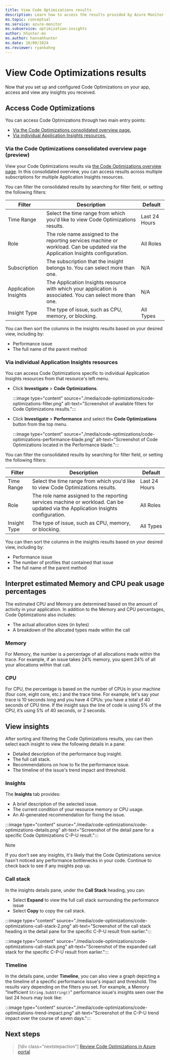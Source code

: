 ```yaml
---
title: View Code Optimizations results
description: Learn how to access the results provided by Azure Monitor's Code Optimizations feature.
ms.topic: conceptual
ms.service: azure-monitor
ms.subservice: optimization-insights
author: hhunter-ms
ms.author: hannahhunter
ms.date: 10/09/2024
ms.reviewer: ryankahng
---
```


# View Code Optimizations results

Now that you set up and configured Code Optimizations on your app, access and view any insights you received. 

## Access Code Optimizations

You can access Code Optimizations through two main entry points:

- [Via the Code Optimizations consolidated overview page.](#via-the-code-optimizations-consolidated-overview-page-preview)
- [Via individual Application Insights resources.](#via-individual-application-insights-resources)

### Via the Code Optimizations consolidated overview page (preview)

View your Code Optimizations results via [the Code Optimizations overview page](https://aka.ms/codeoptimizations). In this consolidated overview, you can access results across multiple subscriptions for multiple Application Insights resources. 

<!--placeholder
:::image type="content" source="./media/code-optimizations/code-optimizations-performance-blade.png" alt-text="Screenshot of Code Optimizations located in the Performance blade.":::
-->

You can filter the consolidated results by searching for filter field, or setting the following filters:

| Filter | Description | Default |
| ------ | ----------- | ------- |
| Time Range | Select the time range from which you'd like to view Code Optimizations results. | Last 24 Hours | 
| Role | The role name assigned to the reporting services machine or workload. Can be updated via the Application Insights configuration. | All Roles |
| Subscription | The subscription that the insight belongs to. You can select more than one. | N/A |
| Application Insights | The Application Insights resource with which your application is associated. You can select more than one. | N/A |
| Insight Type | The type of issue, such as CPU, memory, or blocking. | All Types |

You can then sort the columns in the insights results based on your desired view, including by:
- Performance issue
- The full name of the parent method

### Via individual Application Insights resources

You can access Code Optimizations specific to individual Application Insights resources from that resource's left menu.

- Click **Investigate** > **Code Optimizations**.

   :::image type="content" source="./media/code-optimizations/code-optimizations-filter.png" alt-text="Screenshot of available filters for Code Optimizations results.":::

- Click **Investigate** > **Performance** and select the **Code Optimizations** button from the top menu.

   :::image type="content" source="./media/code-optimizations/code-optimizations-performance-blade.png" alt-text="Screenshot of Code Optimizations located in the Performance blade.":::


You can filter the consolidated results by searching for filter field, or setting the following filters:

| Filter | Description | Default |
| ------ | ----------- | ------- |
| Time Range | Select the time range from which you'd like to view Code Optimizations results. | Last 24 Hours | 
| Role | The role name assigned to the reporting services machine or workload. Can be updated via the Application Insights configuration. | All Roles |
| Insight Type | The type of issue, such as CPU, memory, or blocking. | All Types |

You can then sort the columns in the insights results based on your desired view, including by:
- Performance issue
- The number of profiles that contained that issue
- The full name of the parent method

## Interpret estimated Memory and CPU peak usage percentages

The estimated CPU and Memory are determined based on the amount of activity in your application. In addition to the Memory and CPU percentages, Code Optimizations also includes:

- The actual allocation sizes (in bytes)
- A breakdown of the allocated types made within the call

### Memory
For Memory, the number is a percentage of all allocations made within the trace. For example, if an issue takes 24% memory, you spent 24% of all your allocations within that call.

### CPU
For CPU, the percentage is based on the number of CPUs in your machine (four core, eight core, etc.) and the trace time. For example, let's say your trace is 10 seconds long and you have 4 CPUs: you have a total of 40 seconds of CPU time. If the insight says the line of code is using 5% of the CPU, it’s using 5% of 40 seconds, or 2 seconds.

## View insights

After sorting and filtering the Code Optimizations results, you can then select each insight to view the following details in a pane:

- Detailed description of the performance bug insight.
- The full call stack.
- Recommendations on how to fix the performance issue.
- The timeline of the issue's trend impact and threshold.

### Insights

The **Insights** tab provides:
- A brief description of the selected issue. 
- The current condition of your resource memory or CPU usage. 
- An AI-generated recommendation for fixing the issue. 

:::image type="content" source="./media/code-optimizations/code-optimizations-details.png" alt-text="Screenshot of the detail pane for a specific Code Optimizations C-P-U result.":::

> [!NOTE]
> If you don't see any insights, it's likely that the Code Optimizations service hasn't noticed any performance bottlenecks in your code. Continue to check back to see if any insights pop up. 

### Call stack

In the insights details pane, under the **Call Stack** heading, you can:

- Select **Expand** to view the full call stack surrounding the performance issue
- Select **Copy** to copy the call stack.

:::image type="content" source="./media/code-optimizations/code-optimizations-call-stack-2.png" alt-text="Screenshot of the call stack heading in the detail pane for the specific C-P-U result from earlier.":::

:::image type="content" source="./media/code-optimizations/code-optimizations-call-stack.png" alt-text="Screenshot of the expanded call stack for the specific C-P-U result from earlier.":::

### Timeline

In the details pane, under **Timeline**, you can also view a graph depicting a the timeline of a specific performance issue's impact and threshold. The results vary depending on the filters you set. For example, a Memory "Inefficient `String.SubString()`" performance issue's insights seen over the last 24 hours may look like:

:::image type="content" source="./media/code-optimizations/code-optimizations-trend-impact.png" alt-text="Screenshot of the C-P-U trend impact over the course of seven days.":::

## Next steps

> [!div class="nextstepaction"]
> [Review Code Optimizations in Azure portal](https://aka.ms/codeoptimizations)

